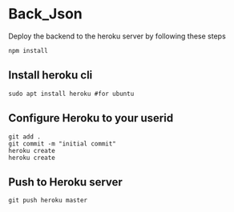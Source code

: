 # Back_Json

Deploy the backend to the heroku server by following these steps

```
npm install
```

## Install heroku cli

```
sudo apt install heroku #for ubuntu
```

## Configure Heroku to your userid

```
git add .
git commit -m "initial commit"
heroku create
heroku create
```
## Push to Heroku server

```
git push heroku master
```
